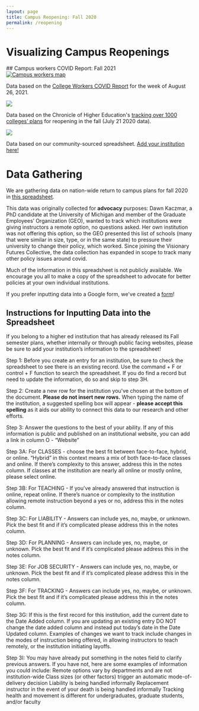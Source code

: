 ```yaml
---
layout: page
title: Campus Reopening: Fall 2020
permalink: /reopening
---
```


# Visualizing Campus Reopenings
<div class="user-details">
## Campus workers COVID Report: Fall 2021
<div class='tableauPlaceholder' id='viz1630076523356' style='position: relative'><noscript><a href='#'><img alt='Campus workers map ' src='https:&#47;&#47;public.tableau.com&#47;static&#47;images&#47;Co&#47;CovidonCampusInstructorReports&#47;Sheet2_1&#47;1_rss.png' style='border: none' /></a></noscript><object class='tableauViz'  style='display:none;'><param name='host_url' value='https%3A%2F%2Fpublic.tableau.com%2F' /> <param name='embed_code_version' value='3' /> <param name='site_root' value='' /><param name='name' value='CovidonCampusInstructorReports&#47;Sheet2_1' /><param name='tabs' value='no' /><param name='toolbar' value='yes' /><param name='static_image' value='https:&#47;&#47;public.tableau.com&#47;static&#47;images&#47;Co&#47;CovidonCampusInstructorReports&#47;Sheet2_1&#47;1.png' /> <param name='animate_transition' value='yes' /><param name='display_static_image' value='yes' /><param name='display_spinner' value='yes' /><param name='display_overlay' value='yes' /><param name='display_count' value='yes' /><param name='language' value='en-US' /></object></div>                <script type='text/javascript'>                    var divElement = document.getElementById('viz1630076523356');                    var vizElement = divElement.getElementsByTagName('object')[0];                    vizElement.style.width='100%';vizElement.style.height=(divElement.offsetWidth*0.75)+'px';                    var scriptElement = document.createElement('script');                    scriptElement.src = 'https://public.tableau.com/javascripts/api/viz_v1.js';                    vizElement.parentNode.insertBefore(scriptElement, vizElement);                </script>

<p>Data based on the <a href="https://docs.google.com/forms/d/e/1FAIpQLSdTklRdTMQCM8NE9hcWZdNQf5jVRHksXXO87FAtbKhIBsHdIA/viewform">College Workers COVID Report</a> for the week of August 26, 2021.</p></div>

<div class="user-details">
<div class='tableauPlaceholder' id='viz1595366813837' style='position: relative'><noscript><a href='#'><img alt=' ' src='https:&#47;&#47;public.tableau.com&#47;static&#47;images&#47;In&#47;InstitutionsfallplansChronicledata&#47;Sheet1&#47;1_rss.png' style='border: none' /></a></noscript><object class='tableauViz'  style='display:none;'><param name='host_url' value='https%3A%2F%2Fpublic.tableau.com%2F' /> <param name='embed_code_version' value='3' /> <param name='site_root' value='' /><param name='name' value='InstitutionsfallplansChronicledata&#47;Sheet1' /><param name='tabs' value='no' /><param name='toolbar' value='yes' /><param name='static_image' value='https:&#47;&#47;public.tableau.com&#47;static&#47;images&#47;In&#47;InstitutionsfallplansChronicledata&#47;Sheet1&#47;1.png' /> <param name='animate_transition' value='yes' /><param name='display_static_image' value='yes' /><param name='display_spinner' value='yes' /><param name='display_overlay' value='yes' /><param name='display_count' value='yes' /><param name='language' value='en' /><param name='filter' value='publish=yes' /></object></div>                <script type='text/javascript'>                    var divElement = document.getElementById('viz1595366813837');                    var vizElement = divElement.getElementsByTagName('object')[0];                    vizElement.style.width='100%';vizElement.style.height=(divElement.offsetWidth*0.75)+'px';                    var scriptElement = document.createElement('script');                    scriptElement.src = 'https://public.tableau.com/javascripts/api/viz_v1.js';                    vizElement.parentNode.insertBefore(scriptElement, vizElement);                </script>

<p>Data based on the Chronicle of Higher Education's <a href="https://www.chronicle.com/article/Here-s-a-List-of-Colleges-/248626?cid=wcontentgrid_hp_1b">tracking over 1000 colleges’ plans</a> for reopening in the fall (July 21 2020 data).</p>
</div>
  
  
<div class="user-details">
  	<div class='tableauPlaceholder' id='viz1594786464987' style='position: relative'><noscript><a href='#'><img alt=' ' src='https:&#47;&#47;public.tableau.com&#47;static&#47;images&#47;VF&#47;VFCCOVID-19&#47;Sheet1&#47;1_rss.png' style='border: none' /></a></noscript><object class='tableauViz'  style='display:none;'><param name='host_url' value='https%3A%2F%2Fpublic.tableau.com%2F' /> <param name='embed_code_version' value='3' /> <param name='site_root' value='' /><param name='name' value='VFCCOVID-19&#47;Sheet1' /><param name='tabs' value='no' /><param name='toolbar' value='yes' /><param name='static_image' value='https:&#47;&#47;public.tableau.com&#47;static&#47;images&#47;VF&#47;VFCCOVID-19&#47;Sheet1&#47;1.png' /> <param name='animate_transition' value='yes' /><param name='display_static_image' value='yes' /><param name='display_spinner' value='yes' /><param name='display_overlay' value='yes' /><param name='display_count' value='yes' /><param name='language' value='en' /><param name='filter' value='publish=yes' /></object></div>                <script type='text/javascript'>                    var divElement = document.getElementById('viz1594786464987');                    var vizElement = divElement.getElementsByTagName('object')[0];                    vizElement.style.width='100%';vizElement.style.height=(divElement.offsetWidth*0.75)+'px';                    var scriptElement = document.createElement('script');                    scriptElement.src = 'https://public.tableau.com/javascripts/api/viz_v1.js';                    vizElement.parentNode.insertBefore(scriptElement, vizElement);                </script>

<p>Data based on our community-sourced spreadsheet. <a href="https://docs.google.com/spreadsheets/d/1QT9K9gqxfdKA5G4xuKsL5EgrNQF5darG3WLiomixoVE/edit?usp=sharing">Add your institution here!</a></p>
</div> 

# Data Gathering

We are gathering data on nation-wide return to campus plans for fall 2020 in [this spreadsheet](https://docs.google.com/spreadsheets/d/1QT9K9gqxfdKA5G4xuKsL5EgrNQF5darG3WLiomixoVE/edit#gid=1727698265).

<!-- You can see visualizations of this data on the [Mapping page](https://visionary-futures-collective.github.io/covid19/mapping). -->

This data was originally collected for **advocacy** purposes: Dawn Kaczmar, a PhD candidate at the University of Michigan and member of the Graduate Employees’ Organization (GEO), wanted to track which institutions were giving instructors a remote option, no questions asked. Her own institution was not offering this option, so the GEO presented this list of schools (many that were similar in size, type, or in the same state) to pressure their university to change their policy, which worked. Since joining the Visionary Futures Collective, the data collection has expanded in scope to track many other policy issues around covid.

Much of the information in this spreadsheet is not publicly available. We encourage you all to make a copy of the spreadsheet to advocate for better policies at your own individual institutions. 

If you prefer inputting data into a Google form, we've created a [form](https://docs.google.com/forms/d/1hmOTgI74QANxipEU01BjjgQncg7dkWMKDe-Ejuf1aVk/edit)!

## Instructions for Inputting Data into the Spreadsheet


If you belong to a higher ed institution that has already released its Fall semester plans, whether internally or through public facing websites, please be sure to add your institution’s information to the spreadsheet!

Step 1: Before you create an entry for an institution, be sure to check the spreadsheet to see there is an existing record. Use the command + F or control + F function to search the spreadsheet. If you do find a record but need to update the information, do so and skip to step 3H.

Step 2: Create a new row for the institution you've chosen at the bottom of the document. **Please do not insert new rows.** When typing the name of the institution, a suggested spelling box will appear - **please accept this spelling** as it aids our ability to connect this data to our research and other efforts.

Step 3: Answer the questions to the best of your ability. If any of this information is public and published on an institutional website, you can add a link in column O - “Website”

Step 3A: For CLASSES - choose the best fit  between face-to-face, hybrid, or online. “Hybrid” in this context means a mix of both face-to-face classes and online. If there’s complexity to this answer, address this in the notes column. If classes at the institution are nearly all online or mostly online, please select online.

Step 3B: For TEACHING - If you’ve already answered that instruction is online, repeat online. If there’s nuance or complexity to the institution allowing remote instruction beyond a yes or no, address this in the notes column.

Step 3C: For LIABILITY - Answers can include yes, no, maybe, or unknown. Pick the best fit and if it’s complicated please address this in the notes column.

Step 3D: For PLANNING - Answers can include yes, no, maybe, or unknown. Pick the best fit and if it’s complicated please address this in the notes column.

Step 3E: For JOB SECURITY - Answers can include yes, no, maybe, or unknown. Pick the best fit and if it’s complicated please address this in the notes column.

Step 3F: For TRACKING -  Answers can include yes, no, maybe, or unknown. Pick the best fit and if it’s complicated please address this in the notes column.

Step 3G: If this is the first record for this institution, add the current date to the Date Added column. If you are updating an existing entry DO NOT change the date added column and instead put today’s date in the Date Updated column. Examples of changes we want to track include changes in the modes of instruction being offered, in allowing instructors to teach remotely, or the institution initiating layoffs.

Step 3I: You may have already put something in the notes field to clarify previous answers. If you have not, here are some examples of information you could include: 
Remote options vary by departments and are not institution-wide
Class sizes (or other factors) trigger an automatic mode-of-delivery decision
Liability is being handled informally
Replacement instructor in the event of your death is being handled informally
Tracking health and movement is different for undergraduates, graduate students, and/or faculty

